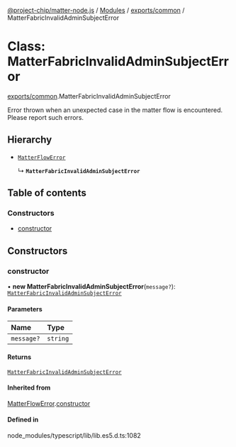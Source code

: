 [@project-chip/matter-node.js](../README.md) / [Modules](../modules.md) / [exports/common](../modules/exports_common.md) / MatterFabricInvalidAdminSubjectError

# Class: MatterFabricInvalidAdminSubjectError

[exports/common](../modules/exports_common.md).MatterFabricInvalidAdminSubjectError

Error thrown when an unexpected case in the matter flow is encountered. Please report such errors.

## Hierarchy

- [`MatterFlowError`](exports_common.MatterFlowError.md)

  ↳ **`MatterFabricInvalidAdminSubjectError`**

## Table of contents

### Constructors

- [constructor](exports_common.MatterFabricInvalidAdminSubjectError.md#constructor)

## Constructors

### constructor

• **new MatterFabricInvalidAdminSubjectError**(`message?`): [`MatterFabricInvalidAdminSubjectError`](exports_common.MatterFabricInvalidAdminSubjectError.md)

#### Parameters

| Name | Type |
| :------ | :------ |
| `message?` | `string` |

#### Returns

[`MatterFabricInvalidAdminSubjectError`](exports_common.MatterFabricInvalidAdminSubjectError.md)

#### Inherited from

[MatterFlowError](exports_common.MatterFlowError.md).[constructor](exports_common.MatterFlowError.md#constructor)

#### Defined in

node_modules/typescript/lib/lib.es5.d.ts:1082
